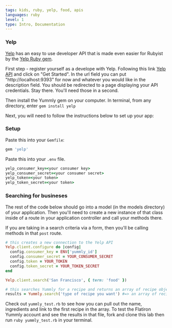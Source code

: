 ```yaml
---
tags: kids, ruby, yelp, food, apis
languages: ruby
level: 1
type: Intro, Documentation
---
```


### Yelp

[Yelp](https://www.yelp.com) has an easy to use developer API that is made even easier for Rubyist by the [Yelp Ruby gem](https://github.com/Yelp/yelp-ruby).

First step - register yourself as a develope with Yelp. Following this link [Yelp API](https://www.yelp.com/developers) and click on "Get Started". In the url field you can put "http://localhost:9393" for now and whatever you would like in the description field. You should be redirected to a page displaying your API credentials. Stay there. You'll need those in a second.

Then install the Yummly gem on your computer. In terminal, from any directory, enter `gem install yelp`

Next, you will need to follow the instructions below to set up your app:

### Setup

Paste this into your `Gemfile`:
``` ruby
gem 'yelp'
```

Paste this into your `.env` file.

``` ruby
yelp_consumer_key=<your consumer key>
yelp_consumer_secret=<your consumer secret>
yelp_token=<your token>
yelp_token_secret=<your token>
```

### Searching for busineses

The rest of the code below should go into a model (in the models directory) of your application. Then you'll need to create a new instance of that class inside of a route in your application controller and call your methods there.

If you are taking in a search criteria via a form, then you'll be calling methods in that `post` route.

``` ruby
# this creates a new connection to the Yelp API
Yelp.client.configure do |config|
  config.consumer_key = ENV['yummly_id']
  config.consumer_secret = YOUR_CONSUMER_SECRET
  config.token = YOUR_TOKEN
  config.token_secret = YOUR_TOKEN_SECRET
end

Yelp.client.search('San Francisco', { term: 'food' })

# this searches Yummly for a recipe and returns an array of recipe objects
results = Yummly.search('type of recipe you want') #=> an array of recipe results
```

Check out `yummly_test.rb` to see how you can pull out the name, ingredients and link to the first recipe in the array. To test the Flatiron Yummly account and see the results in that file, fork and clone this lab then run `ruby yummly_test.rb` in your terminal.

